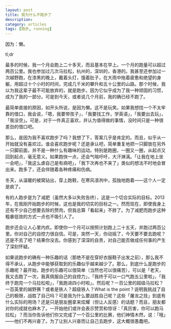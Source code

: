 ```yaml
---
layout: post
title: 我为什么不跑步了
description: 
category: articles
tags: [跑步, running]
---
```


因为：懒。

tl;dr

最多的时候，我一个月会跑上二十多天，而且基本在早上。一个月的跑量可以超过两百公里。我也参加过几次马拉松，杭州的，深圳的，香港的。我甚至还参加过一次越野跑，在漆黑的晚上，戴着头灯，饿着肚子，在大雨中拖着疲惫和绝望的身躯，用超过十个小时的时间，完成几千米的攀升和五十公里的山路。那个时候，我以为我这辈子最不可能放弃的，就是跑步。因为它似乎成为了我一种顽固的习惯，成为了我的一部分。可是到今天，或者说几个月前，我的确已经不跑了。

最简单直接的原因，如开头所说，是因为懒。这不是玩笑。如果我想找一个不太牢靠的借口，我会说，「嗯，我要带孩子」，「我要找工作，学英语」，「我要出去玩」，「我没空」。可是，对于一件真正喜欢，并认为值得做的事情，没时间只是一种很差劲的借口吧。

那么，是因为我不喜欢跑步了吗？我想了下，答案几乎是肯定的。而且，似乎从一开始就没有喜欢过。谁会喜欢跑步呢？还是承认吧，简单重复地把一只脚放在另外一只脚前面，并不是一种什么有趣味的运动。特别是跑圈，一圈又一圈，从起点又回到起点，毫无意义。如果跑快一点，还会气喘吁吁，大汗淋漓。「让我在地上坐一会吧」，「我这么虐自己是有病吧」，「我下次再也不来了」类似的想法不时地会冒出来。跑多了，还会伴随着各种疼痛和伤病。

冬天，从温暖的被窝钻出，穿上跑鞋，在寒风凛冽中，孤独地跑着——这个人一定是疯了。

有的人跑步是为了减肥（虽然大多以失败告终），这是一个切合实际的目标。2013年，在我刚开始跑步的时候，这也是我的切实的目标之一。然而现在，即使我身上还有不少自己想要去除的赘肉，但我总算「看起来」不胖了。为了减肥而跑步这种粗暴低效的方式一点也不吸引人了。

跑步还会让人心里内疚。即使你一个月可以按照计划跑上二十五天，并跑过两百公里。你对自己的自控力很自信。可是，突然一天，你动摇了，今天要不要去跑呢？还是不去了吧？结果你没去。你感到了深深的自责，对自己能否做成任何事的产生了深刻怀疑。

如果说跑步的确有一种乐趣的话（那绝不是在穿好衣服鞋子出发之前），那么我不得不承认，从跑步中能够获取到的乐趣似乎越来越少了。那么，到底什么是跑步的乐趣呢？最开始，跑步的乐趣可以很简单（当然也可以很痛苦），可以是「老天，我又去跑了一次，我真佩服自己的自控力」，「我终于可以一口气跑五公里啦」，「我终于跑完一个马拉松啦」，「我跑进四小时啦」。然后呢？一百公里的超级马拉松？一百英里的越野赛？或者是铁人？超级铁人？What is the point？说明我挑战了自己的极限，战胜了自己吗？可是我为什么要战胜自己呢？这些「屠龙之技」到底有什么实际的用场？还是只是朋友圈拿来炫耀（但让人反感）的话题？而且，朋友都对你的成就也麻木了。一开始他们或许会表示赞赏和惊讶：「真厉害，你可以跑马拉松」？而当你告诉他们你又完成了一个百公里的比赛，他们神情木然，说：「哦」——他们不再兴奋了。为了让别人兴奋而让自己去跑步，这大概很愚蠢吧。
